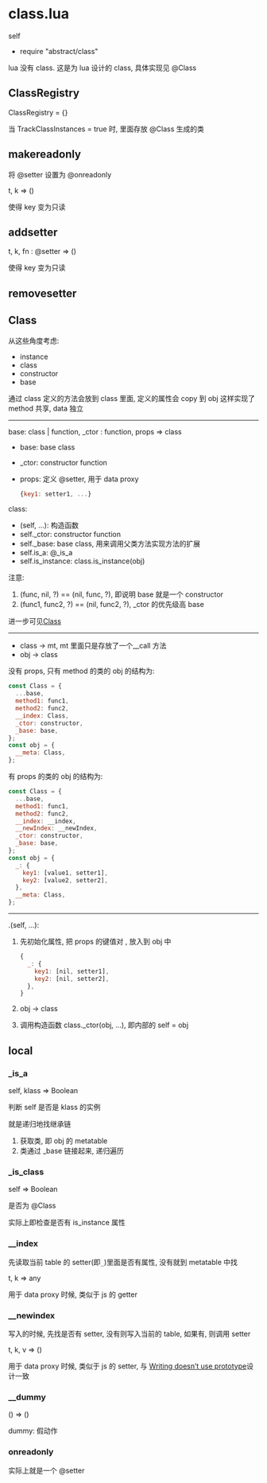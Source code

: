 # class.lua

self

- require "abstract/class"

<docs-expose>

lua 没有 class. 这是为 lua 设计的 class, 具体实现见 @Class

</docs-expose>

## ClassRegistry

<docs-expose>

ClassRegistry = {}

当 TrackClassInstances = true 时, 里面存放 @Class 生成的类

</docs-expose>

## makereadonly

将 @setter 设置为 @onreadonly

<docs-expose>

t, k => ()

使得 key 变为只读

</docs-expose>

## addsetter

<docs-expose>

t, k, fn : @setter => ()

使得 key 变为只读

</docs-expose>

## removesetter

## Class

从这些角度考虑:

- instance
- class
- constructor
- base

通过 class 定义的方法会放到 class 里面, 定义的属性会 copy 到 obj 这样实现了 method 共享, data 独立

---

<docs-expose>

base: class | function, \_ctor : function, props => class

- base: base class
- \_ctor: constructor function
- props: 定义 @setter, 用于 data proxy

  ```js
  {key1: setter1, ...}
  ```

class:

- (self, ...): 构造函数
- self.\_ctor: constructor function
- self.\_base: base class, 用来调用父类方法实现方法的扩展
- self.is_a: @\_is_a
- self.is_instance: class.is_instance(obj)

注意:

1. (func, nil, ?) == (nil, func, ?), 即说明 base 就是一个 constructor
2. (func1, func2, ?) == (nil, func2, ?), \_ctor 的优先级高 base

进一步可见[Class](https://atjiu.github.io/dstmod-tutorial/#/class)

</docs-expose>

---

- class -> mt, mt 里面只是存放了一个\_\_call 方法
- obj -> class

没有 props, 只有 method 的类的 obj 的结构为:

```js
const Class = {
  ...base,
  method1: func1,
  method2: func2,
  __index: Class,
  _ctor: constructor,
  _base: base,
};
const obj = {
  __meta: Class,
};
```

有 props 的类的 obj 的结构为:

```js
const Class = {
  ...base,
  method1: func1,
  method2: func2,
  __index: __index,
  __newIndex: __newIndex,
  _ctor: constructor,
  _base: base,
};
const obj = {
  _: {
    key1: [value1, setter1],
    key2: [value2, setter2],
  },
  __meta: Class,
};
```

---

.(self, ...):

1. 先初始化属性, 把 props 的键值对 , 放入到 obj 中

   ```js
   {
     _: {
       key1: [nil, setter1],
       key2: [nil, setter2],
     },
   }
   ```

2. obj -> class
3. 调用构造函数 class.\_ctor(obj, ...), 即内部的 self = obj

## local

### \_is_a

<docs-expose>

self, klass => Boolean

判断 self 是否是 klass 的实例

</docs-expose>

就是递归地找继承链

1. 获取类, 即 obj 的 metatable
2. 类通过 \_base 链接起来, 递归遍历

### \_is_class

<docs-expose>

self => Boolean

是否为 @Class

</docs-expose>

实际上即检查是否有 is_instance 属性

### \_\_index

先读取当前 table 的 setter(即`_`)里面是否有属性, 没有就到 metatable 中找

<docs-expose>

t, k => any

用于 data proxy 时候, 类似于 js 的 getter

</docs-expose>

### \_\_newindex

写入的时候, 先找是否有 setter, 没有则写入当前的 table, 如果有, 则调用 setter

<docs-expose>

t, k, v => ()

用于 data proxy 时候, 类似于 js 的 setter, 与 [Writing doesn’t use prototype](https://javascript.info/prototype-inheritance#writing-doesn-t-use-prototype)设计一致

</docs-expose>

### \_\_dummy

<docs-expose>

() => ()

dummy: 假动作

</docs-expose>

### onreadonly

<docs-expose>

实际上就是一个 @setter

</docs-expose>

